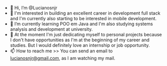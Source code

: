 - 👋 Hi, I’m @Lucianosnjr
- 👀 I'm interested in building an excellent career in development full stack and I'm currently also starting to be interested in mobile development.
- 🌱 I’m currently learning POO em Java and I'm also studying systems analysis and development at university.
- 💞️ At the moment I'm just dedicating myself to personal projects because I don't have opportunities as I'm at the beginning of my career and studies. But I would definitely love an internship or job opportunity.
- 📫 How to reach me >> You can send an email to lucianosnjr@gmail.com, as I am watching my mail.

<!---
Lucianosnjr/Lucianosnjr is a ✨ special ✨ repository because its `README.md` (this file) appears on your GitHub profile.
You can click the Preview link to take a look at your changes.
--->
